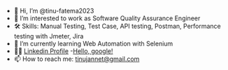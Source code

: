 - 👋 Hi, I’m @tinu-fatema2023
- 👀 I’m interested to work as Software Quality Assurance Engineer
- 🛠 Skills: Manual Testing, Test Case, API testing, Postman, Performance testing with Jmeter, Jira
- 🌱 I’m currently learning Web Automation with Selenium
- 👩‍💻 [Linkedin Profile](https://www.linkedin.com/in/fatema-jannet-57271b283/)
-<a href="http://google.com/" target="_blank">Hello, google!</a>
- 📫 How to reach me: tinujannet@gmail.com

<!---
tinu-fatema2023/tinu-fatema2023 is a ✨ special ✨ repository because its `README.md` (this file) appears on your GitHub profile.
You can click the Preview link to take a look at your changes.
--->
